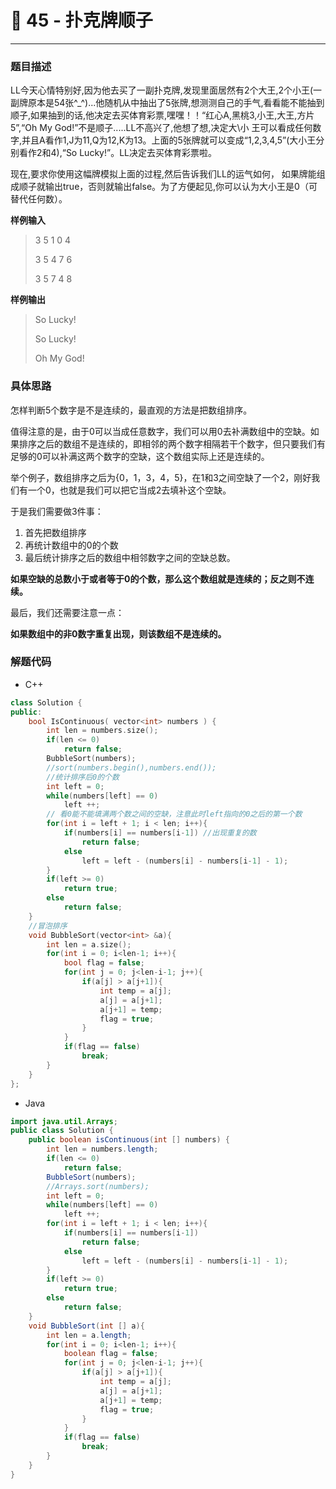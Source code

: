 # 🌄 45 - 扑克牌顺子

---



### 题目描述

LL今天心情特别好,因为他去买了一副扑克牌,发现里面居然有2个大王,2个小王(一副牌原本是54张^_^)...他随机从中抽出了5张牌,想测测自己的手气,看看能不能抽到顺子,如果抽到的话,他决定去买体育彩票,嘿嘿！！“红心A,黑桃3,小王,大王,方片5”,“Oh My God!”不是顺子.....LL不高兴了,他想了想,决定大\小 王可以看成任何数字,并且A看作1,J为11,Q为12,K为13。上面的5张牌就可以变成“1,2,3,4,5”(大小王分别看作2和4),“So Lucky!”。LL决定去买体育彩票啦。 

现在,要求你使用这幅牌模拟上面的过程,然后告诉我们LL的运气如何， 如果牌能组成顺子就输出true，否则就输出false。为了方便起见,你可以认为大小王是0（可替代任何数）。

**样例输入**

> 3 5 1 0 4
>
> 3 5 4 7 6
>
> 3 5 7 4 8

**样例输出**

> So Lucky!
>
> So Lucky!
>
> Oh My God!

### 具体思路

怎样判断5个数字是不是连续的，最直观的方法是把数组排序。

值得注意的是，由于0可以当成任意数字，我们可以用0去补满数组中的空缺。如果排序之后的数组不是连续的，即相邻的两个数字相隔若干个数字，但只要我们有足够的0可以补满这两个数字的空缺，这个数组实际上还是连续的。

举个例子，数组排序之后为{0，1，3，4，5}，在1和3之间空缺了一个2，刚好我们有一个0，也就是我们可以把它当成2去填补这个空缺。

于是我们需要做3件事：

1. 首先把数组排序
2. 再统计数组中的0的个数
3. 最后统计排序之后的数组中相邻数字之间的空缺总数。

**如果空缺的总数小于或者等于0的个数，那么这个数组就是连续的；反之则不连续。**

最后，我们还需要注意一点：

**如果数组中的非0数字重复出现，则该数组不是连续的。**

### 解题代码

- C++

```cpp
class Solution {
public:
    bool IsContinuous( vector<int> numbers ) {
        int len = numbers.size();
        if(len <= 0)
            return false;
        BubbleSort(numbers);
        //sort(numbers.begin(),numbers.end());
        //统计排序后0的个数
        int left = 0;
        while(numbers[left] == 0)
            left ++; 
        // 看0能不能填满两个数之间的空缺，注意此时left指向的0之后的第一个数
        for(int i = left + 1; i < len; i++){
            if(numbers[i] == numbers[i-1]) //出现重复的数
                return false;
            else
                left = left - (numbers[i] - numbers[i-1] - 1);
        }
        if(left >= 0)
            return true;
        else
            return false;
    }
    //冒泡排序
    void BubbleSort(vector<int> &a){
        int len = a.size();
        for(int i = 0; i<len-1; i++){
            bool flag = false;
            for(int j = 0; j<len-i-1; j++){
                if(a[j] > a[j+1]){
                    int temp = a[j];
                    a[j] = a[j+1];
                    a[j+1] = temp;
                    flag = true;
                }
            }
            if(flag == false)
                break;
        }
    }
};
```

- Java

```java
import java.util.Arrays;
public class Solution {
    public boolean isContinuous(int [] numbers) {
        int len = numbers.length;
        if(len <= 0)
            return false;
        BubbleSort(numbers);
        //Arrays.sort(numbers);
        int left = 0;
        while(numbers[left] == 0)
            left ++;
        for(int i = left + 1; i < len; i++){
            if(numbers[i] == numbers[i-1])
                return false;
            else
                left = left - (numbers[i] - numbers[i-1] - 1);
        }
        if(left >= 0)
            return true;
        else
            return false;
    }
    void BubbleSort(int [] a){
        int len = a.length;
        for(int i = 0; i<len-1; i++){
            boolean flag = false;
            for(int j = 0; j<len-i-1; j++){
                if(a[j] > a[j+1]){
                    int temp = a[j];
                    a[j] = a[j+1];
                    a[j+1] = temp;
                    flag = true;
                }
            }
            if(flag == false)
                break;
        }
    }
}
```

